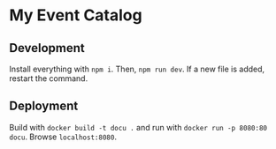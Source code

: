 # My Event Catalog

## Development

Install everything with `npm i`. Then, `npm run dev`. If a new file is added, restart the command.

## Deployment

Build with `docker build -t docu .` and run with `docker run -p 8080:80 docu`. Browse `localhost:8080`.
